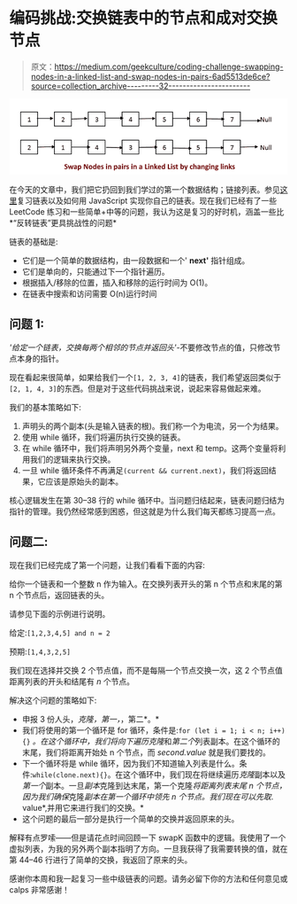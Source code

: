 # 编码挑战:交换链表中的节点和成对交换节点

> 原文：<https://medium.com/geekculture/coding-challenge-swapping-nodes-in-a-linked-list-and-swap-nodes-in-pairs-6ad5513de6ce?source=collection_archive---------32----------------------->

![](img/a1986e3fd15e16f361a35f4d505a5a35.png)

在今天的文章中，我们把它扔回到我们学过的第一个数据结构；链接列表。参见[这里](https://javascript.plainenglish.io/linked-list-implementation-in-javascript-ca0d3038f797)复习链表以及如何用 JavaScript 实现你自己的链表。现在我们已经有了一些 LeetCode 练习和一些简单+中等的问题，我认为这是复习的好时机，涵盖一些比*“反转链表”更具挑战性的问题*

链表的基础是:

*   它们是一个简单的数据结构，由一段数据和一个' **next'** 指针组成。
*   它们是单向的，只能通过下一个指针遍历。
*   根据插入/移除的位置，插入和移除的运行时间为 O(1)。
*   在链表中搜索和访问需要 O(n)运行时间

## 问题 1:

*'给定一个链表，交换每两个相邻的节点并返回头'*-不要修改节点的值，只修改节点本身的指针。

现在看起来很简单，如果给我们一个`[1, 2, 3, 4]`的链表，我们希望返回类似于`[2, 1, 4, 3]`的东西。但是对于这些代码挑战来说，说起来容易做起来难。

我们的基本策略如下:

1.  声明头的两个副本(头是输入链表的根)。我们称一个为电流，另一个为结果。
2.  使用 while 循环，我们将遍历执行交换的链表。
3.  在 while 循环中，我们将声明另外两个变量，next 和 temp。这两个变量将利用我们的逻辑来执行交换。
4.  一旦 while 循环条件不再满足`(current && current.next)`，我们将返回结果，它应该是原始头的副本。

核心逻辑发生在第 30–38 行的 while 循环中。当问题归结起来，链表问题归结为指针的管理。我仍然经常感到困惑，但这就是为什么我们每天都练习提高一点。

## 问题二:

现在我们已经完成了第一个问题，让我们看看下面的内容:

给你一个链表和一个整数 n 作为输入。在交换列表开头的第 n 个节点和末尾的第 n 个节点后，返回链表的头。

请参见下面的示例进行说明。

给定:`[1,2,3,4,5] and n = 2`

预期:`[1,4,3,2,5]`

我们现在选择并交换 2 个节点值，而不是每隔一个节点交换一次，这 2 个节点值距离列表的开头和结尾有 *n* 个节点。

解决这个问题的策略如下:

*   申报 3 份人头，*克隆，第一，*，第二*。*
*   我们将使用的第一个循环是 for 循环，条件是:`for (let i = 1; i < n; i++){}` *。*在这个循环中，我们将向下遍历*克隆*和*第二个*列表副本。在这个循环的末尾，我们将距离开始处 n 个节点，而 *second.value* 就是我们要找的。
*   下一个循环将是 while 循环，因为我们不知道输入列表是什么。条件:`while(clone.next){}`。在这个循环中，我们现在将继续遍历*克隆*副本以及*第一个*副本。一旦*副本*克隆到达末尾，第一个克隆*将距离列表末尾 n 个节点，因为我们确保*克隆*副本在第一个循环中领先 n 个节点。我们现在可以先取*. value*,并用它来进行我们的交换。*
*   这个问题的最后一部分是执行一个简单的交换并返回原来的头。

解释有点罗嗦——但是请花点时间回顾一下 swapK 函数中的逻辑。我使用了一个虚拟列表，为我的另外两个副本指明了方向。一旦我获得了我需要转换的值，就在第 44–46 行进行了简单的交换，我返回了原来的头。

感谢你本周和我一起复习一些中级链表的问题。请务必留下你的方法和任何意见或 calps 非常感谢！